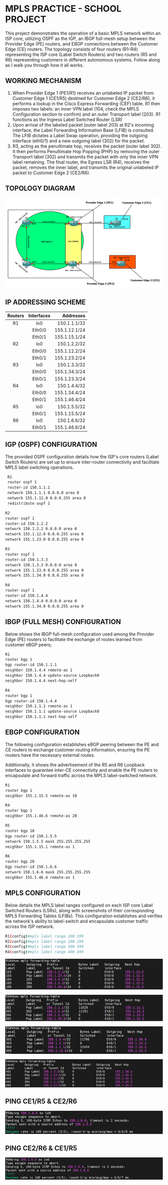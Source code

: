 
# MPLS PRACTICE - SCHOOL PROJECT

This project demonstrates the operation of a basic MPLS network within an ISP core, utilizing OSPF as the IGP, an IBGP full-mesh setup between the Provider Edge (PE) routers, and EBGP connections between the Customer Edge (CE) routers. The topology consists of four routers (R1–R4) representing the ISP core (Label Switch Routers) and two routers (R5 and R6) representing customers in different autonomous systems. Follow along as I walk you through how it all works.



## WORKING MECHANISM

1. When Provider Edge 1 (PE1/R1) receives an unlabeled IP packet from Customer Edge 1 (CE1/R5) destined for Customer Edge 2 (CE2/R6), it performs a lookup in the Cisco Express Forwarding (CEF) table. R1 then imposes two labels: an inner VPN label (104, check the MPLS Configuration section to confirm) and an outer Transport label (203). R1 functions as the Ingress Label Switched Router (LSR)
2. Upon arrival of the labeled packet (outer label 203) at R2's incoming interface, the Label Forwarding Information Base (LFIB) is consulted. The LFIB dictates a Label Swap operation, providing the outgoing interface (eth0/1) and a new outgoing label (302) for the packet.
3. R3, acting as the penultimate hop, receives the packet (outer label 302). It then performs Penultimate Hop Popping (PHP) by removing the outer Transport label (302) and transmits the packet with only the inner VPN label remaining. The final router, the Egress LSR (R4), receives the packet, removes the inner label, and transmits the original unlabeled IP packet to Customer Edge 2 (CE2/R6).
## TOPOLOGY DIAGRAM


![](https://github.com/Olaide608/MPLS---School-Project-/blob/main/MPLS%20Topology%20Diagram.png)
## IP ADDRESSING SCHEME

| Routers | Interfaces | Addresses |
| :-----: | :------: | ----: |
| R1 | lo0 | 150.1.1.1/32 |
|    |  Eth0/0      |  155.1.12.1/24 |
|    |  Eth0/1      |  155.1.15.1/24 |
| R2 | lo0 | 150.1.2.2/32 |
|    |  Eth0/0      |  155.1.12.2/24 |
|    |  Eth0/1      |  155.1.23.2/24 |
| R3 | lo0 | 150.1.3.3/32 |
|    |  Eth0/0      |  155.1.34.3/24 |
|    |  Eth0/1      |  155.1.23.3/24 |
| R4 | lo0 | 150.1.4.4/32 |
|    |  Eth0/0      |  155.1.34.4/24 |
|    |  Eth0/1      |  155.1.46.4/24 |
| R5 | lo0 | 150.1.5.5/32 |
|    |  Eth0/1      |  155.1.15.5/24 |
| R6 | lo0 | 150.1.6.6/32 |
|    |  Eth0/1      |  155.1.46.6/24 |


## IGP (OSPF) CONFIGURATION

The provided OSPF configuration details how the ISP's core routers (Label Switch Routers) are set up to ensure inter-router connectivity and facilitate MPLS label switching operations.

```bash
 R1
 router ospf 1
 router-id 150.1.1.1
 network 150.1.1.1 0.0.0.0 area 0
 network 155.1.12.0 0.0.0.255 area 0
 redistribute ospf 1
 ```

 ```bash
 R2
 router ospf 1
 router-id 150.1.2.2
 network 150.1.2.2 0.0.0.0 area 0
 network 155.1.12.0 0.0.0.255 area 0
 network 155.1.23.0 0.0.0.255 area 0
 ```
 
  ```bash
 R3
 router ospf 1
 router-id 150.1.3.3
 network 150.1.3.3 0.0.0.0 area 0
 network 155.1.23.0 0.0.0.255 area 0
 network 155.1.34.0 0.0.0.255 area 0
 ```

  
  ```bash
 R4
router ospf 1
router-id 150.1.4.4
network 150.1.4.4 0.0.0.0 area 0
network 155.1.34.0 0.0.0.255 area 0
 ```


## IBGP (FULL MESH) CONFIGURATION

Below shows the IBGP full-mesh configuration used among the Provider Edge (PE) routers to facilitate the exchange of routes learned from customer eBGP peers;

 ```bash
 R1
router bgp 1
 bgp router-id 150.1.1.1
 neighbor 150.1.4.4 remote-as 1
 neighbor 150.1.4.4 update-source Loopback0
 neighbor 150.1.4.4 next-hop-self
 ```

  ```bash
R4
router bgp 1
 bgp router-id 150.1.4.4
 neighbor 150.1.1.1 remote-as 1
 neighbor 150.1.1.1 update-source Loopback0
 neighbor 150.1.1.1 next-hop-self
 ```

 
## EBGP CONFIGURATION

The following configuration establishes eBGP peering between the PE and CE routers to exchange customer routing information, ensuring the PE routers have the necessary external routes. 

Additionally, it shows the advertisement of the R5 and R6 Loopback interfaces to guarantee inter-CE connectivity and enable the PE routers to encapsulate and forward traffic across the MPLS label-switched network.

  ```bash
R1
router bgp 1
  neighbor 155.1.15.5 remote-as 10
 ```

   ```bash
R4
router bgp 1
  neighbor 155.1.46.6 remote-as 20
 ```

   ```bash
R5
router bgp 10
 bgp router-id 150.1.5.5
 network 150.1.5.5 mask 255.255.255.255
 neighbor 155.1.15.1 remote-as 1
 ```

   ```bash
R6
router bgp 20
 bgp router-id 150.1.6.6
 network 150.1.6.6 mask 255.255.255.255
 neighbor 155.1.46.4 remote-as 1
 ```
## MPLS CONFIGURATION

Below details the MPLS label ranges configured on each ISP core Label Switched Routers (LSRs), along with screenshots of their corresponding MPLS Forwarding Tables (LFIBs). This configuration establishes and verifies the network's ability to label-switch and encapsulate customer traffic across the ISP network.

   ```bash
R1(config)#mpls label range 100 199
R2(config)#mpls label range 200 299
R3(config)#mpls label range 300 399
R4(config)#mpls label range 400 499
 ```

![](https://github.com/Olaide608/MPLS---School-Project-/blob/main/R1%20MPLS%20Forwarding%20table.png)

![](https://github.com/Olaide608/MPLS---School-Project-/blob/main/R2%20MPLS%20Forwarding%20table.png)

![](https://github.com/Olaide608/MPLS---School-Project-/blob/main/R3%20MPLS%20Forwarding%20table.png)

![](https://github.com/Olaide608/MPLS---School-Project-/blob/main/R4%20MPLS%20Forwarding%20table.png)




## PING CE1/R5 & CE2/R6

![](https://github.com/Olaide608/MPLS---School-Project-/blob/main/PING%20FROM%20CE1%20to%20CE2.png)





## PING CE2/R6 & CE1/R5

![](https://github.com/Olaide608/MPLS---School-Project-/blob/main/PING%20FROM%20CE2%20to%20CE1.png)